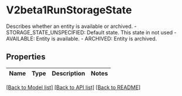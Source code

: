 # V2beta1RunStorageState

Describes whether an entity is available or archived. - STORAGE_STATE_UNSPECIFIED: Default state. This state in not used - AVAILABLE: Entity is available. - ARCHIVED: Entity is archived.

## Properties

| Name | Type | Description | Notes |
| ---- | ---- | ----------- | ----- |

[[Back to Model list]](../README.md#documentation-for-models) [[Back to API list]](../README.md#documentation-for-api-endpoints) [[Back to README]](../README.md)
